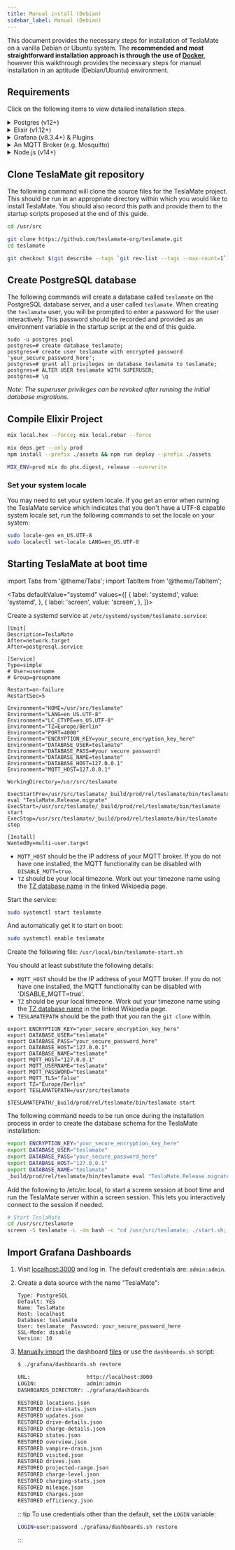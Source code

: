 ```yaml
---
title: Manual install (Debian)
sidebar_label: Manual (Debian)
---
```


This document provides the necessary steps for installation of TeslaMate on a vanilla Debian or Ubuntu system. The **recommended and most straightforward installation approach is through the use of [Docker](docker.md)**, however this walkthrough provides the necessary steps for manual installation in an aptitude (Debian/Ubuntu) environment.

## Requirements

Click on the following items to view detailed installation steps.

<details>
  <summary>Postgres (v12+)</summary>

```bash
wget --quiet -O - https://www.postgresql.org/media/keys/ACCC4CF8.asc | sudo apt-key add -
echo "deb http://apt.postgresql.org/pub/repos/apt/ `lsb_release -cs`-pgdg main" | sudo tee  /etc/apt/sources.list.d/pgdg.list
sudo apt-get update
sudo apt-get install -y postgresql-12 postgresql-client-12
```

Source: [postgresql.org/download](https://www.postgresql.org/download/)

</details>

<details>
  <summary>Elixir (v1.12+)</summary>

```bash
wget https://packages.erlang-solutions.com/erlang-solutions_2.0_all.deb && sudo dpkg -i erlang-solutions_2.0_all.deb
sudo apt-get update
sudo apt-get install -y elixir esl-erlang
```

Source: [elixir-lang.org/install](https://elixir-lang.org/install)

</details>

<details>
  <summary>Grafana (v8.3.4+) & Plugins</summary>

```bash
sudo apt-get install -y apt-transport-https software-properties-common
sudo add-apt-repository "deb https://packages.grafana.com/oss/deb stable main"
wget -q -O - https://packages.grafana.com/gpg.key | sudo apt-key add -
sudo apt-get update
sudo apt-get install -y grafana
sudo systemctl start grafana-server
sudo systemctl enable grafana-server.service # to start Grafana at boot time
```

Source: [grafana.com/docs/installation](https://grafana.com/docs/grafana/latest/installation/)

Install the required Grafana plugins as well:

```bash
sudo grafana-cli plugins install pr0ps-trackmap-panel 2.1.4
sudo grafana-cli plugins install natel-plotly-panel 0.0.7
sudo grafana-cli --pluginUrl https://github.com/panodata/panodata-map-panel/releases/download/0.16.0/panodata-map-panel-0.16.0.zip plugins install grafana-worldmap-panel-ng
sudo systemctl restart grafana-server
```

[Import the Grafana dashboards](#import-grafana-dashboards) after [cloning the TeslaMate git repository](#clone-teslamate-git-repository).

</details>

<details>
  <summary>An MQTT Broker (e.g. Mosquitto)</summary>

```bash
sudo apt-get install -y mosquitto
```

Source: [mosquitto.org/download](https://mosquitto.org/download/)

</details>

<details>
  <summary>Node.js (v14+)</summary>

```bash
curl -sL https://deb.nodesource.com/setup_14.x | sudo -E bash -
sudo apt-get install -y nodejs
```

Source: [nodejs.org/en/download/package-manager](https://nodejs.org/en/download/package-manager/#debian-and-ubuntu-based-linux-distributions-enterprise-linux-fedora-and-snap-packages)

</details>

## Clone TeslaMate git repository

The following command will clone the source files for the TeslaMate project. This should be run in an appropriate directory within which you would like to install TeslaMate. You should also record this path and provide them to the startup scripts proposed at the end of this guide.

```bash
cd /usr/src

git clone https://github.com/teslamate-org/teslamate.git
cd teslamate

git checkout $(git describe --tags `git rev-list --tags --max-count=1`) # Checkout the latest stable version
```

## Create PostgreSQL database

The following commands will create a database called `teslamate` on the PostgreSQL database server, and a user called `teslamate`. When creating the `teslamate` user, you will be prompted to enter a password for the user interactively. This password should be recorded and provided as an environment variable in the startup script at the end of this guide.

```console
sudo -u postgres psql
postgres=# create database teslamate;
postgres=# create user teslamate with encrypted password 'your_secure_password_here';
postgres=# grant all privileges on database teslamate to teslamate;
postgres=# ALTER USER teslamate WITH SUPERUSER;
postgres=# \q
```

_Note: The superuser privileges can be revoked after running the initial database migrations._

## Compile Elixir Project

```bash
mix local.hex --force; mix local.rebar --force

mix deps.get --only prod
npm install --prefix ./assets && npm run deploy --prefix ./assets

MIX_ENV=prod mix do phx.digest, release --overwrite
```

### Set your system locale

You may need to set your system locale. If you get an error when running the TeslaMate service which indicates that you don't have a UTF-8 capable system locale set, run the following commands to set the locale on your system:

```bash
sudo locale-gen en_US.UTF-8
sudo localectl set-locale LANG=en_US.UTF-8
```

## Starting TeslaMate at boot time

import Tabs from '@theme/Tabs';
import TabItem from '@theme/TabItem';

<Tabs
defaultValue="systemd"
values={[
{ label: 'systemd', value: 'systemd', },
{ label: 'screen', value: 'screen', },
]}>
<TabItem value="systemd">

Create a systemd service at `/etc/systemd/system/teslamate.service`:

```
[Unit]
Description=TeslaMate
After=network.target
After=postgresql.service

[Service]
Type=simple
# User=username
# Group=groupname

Restart=on-failure
RestartSec=5

Environment="HOME=/usr/src/teslamate"
Environment="LANG=en_US.UTF-8"
Environment="LC_CTYPE=en_US.UTF-8"
Environment="TZ=Europe/Berlin"
Environment="PORT=4000"
Environment="ENCRYPTION_KEY=your_secure_encryption_key_here"
Environment="DATABASE_USER=teslamate"
Environment="DATABASE_PASS=#your secure password!
Environment="DATABASE_NAME=teslamate"
Environment="DATABASE_HOST=127.0.0.1"
Environment="MQTT_HOST=127.0.0.1"

WorkingDirectory=/usr/src/teslamate

ExecStartPre=/usr/src/teslamate/_build/prod/rel/teslamate/bin/teslamate eval "TeslaMate.Release.migrate"
ExecStart=/usr/src/teslamate/_build/prod/rel/teslamate/bin/teslamate start
ExecStop=/usr/src/teslamate/_build/prod/rel/teslamate/bin/teslamate stop

[Install]
WantedBy=multi-user.target
```

- `MQTT_HOST` should be the IP address of your MQTT broker. If you do not have one installed, the MQTT functionality can be disabled with `DISABLE_MQTT=true`.
- `TZ` should be your local timezone. Work out your timezone name using the [TZ database name](https://en.wikipedia.org/wiki/List_of_tz_database_time_zones) in the linked Wikipedia page.

Start the service:

```bash
sudo systemctl start teslamate
```

And automatically get it to start on boot:

```bash
sudo systemctl enable teslamate
```

</TabItem>
<TabItem value="screen">

Create the following file: `/usr/local/bin/teslamate-start.sh`

You should at least substitute the following details:

- `MQTT_HOST` should be the IP address of your MQTT broker. If you do not have one installed, the MQTT functionality can be disabled with 'DISABLE_MQTT=true'.
- `TZ` should be your local timezone. Work out your timezone name using the [TZ database name](https://en.wikipedia.org/wiki/List_of_tz_database_time_zones) in the linked Wikipedia page.
- `TESLAMATEPATH` should be the path that you ran the `git clone` within.

```
export ENCRYPTION_KEY="your_secure_encryption_key_here"
export DATABASE_USER="teslamate"
export DATABASE_PASS="your_secure_password_here"
export DATABASE_HOST="127.0.0.1"
export DATABASE_NAME="teslamate"
export MQTT_HOST="127.0.0.1"
export MQTT_USERNAME="teslamate"
export MQTT_PASSWORD="teslamate"
export MQTT_TLS="false"
export TZ="Europe/Berlin"
export TESLAMATEPATH=/usr/src/teslamate

$TESLAMATEPATH/_build/prod/rel/teslamate/bin/teslamate start
```

The following command needs to be run once during the installation process in order to create the database schema for the TeslaMate installation:

```bash
export ENCRYPTION_KEY="your_secure_encryption_key_here"
export DATABASE_USER="teslamate"
export DATABASE_PASS="your_secure_password_here"
export DATABASE_HOST="127.0.0.1"
export DATABASE_NAME="teslamate"
_build/prod/rel/teslamate/bin/teslamate eval "TeslaMate.Release.migrate"
```

Add the following to /etc/rc.local, to start a screen session at boot time and run the TeslaMate server within a screen session. This lets you interactively connect to the session if needed.

```bash
# Start TeslaMate
cd /usr/src/teslamate
screen -S teslamate -L -dm bash -c "cd /usr/src/teslamate; ./start.sh; exec sh"
```

</TabItem>
</Tabs>

## Import Grafana Dashboards

1.  Visit [localhost:3000](http://localhost:3000) and log in. The default credentials are: `admin:admin`.

2.  Create a data source with the name "TeslaMate":

    ```
    Type: PostgreSQL
    Default: YES
    Name: TeslaMate
    Host: localhost
    Database: teslamate
    User: teslamate  Password: your_secure_password_here
    SSL-Mode: disable
    Version: 10
    ```

3.  [Manually import](https://grafana.com/docs/reference/export_import/#importing-a-dashboard) the dashboard [files](https://github.com/teslamate-org/teslamate/tree/master/grafana/dashboards) or use the `dashboards.sh` script:

    ```bash
    $ ./grafana/dashboards.sh restore

    URL:                  http://localhost:3000
    LOGIN:                admin:admin
    DASHBOARDS_DIRECTORY: ./grafana/dashboards

    RESTORED locations.json
    RESTORED drive-stats.json
    RESTORED updates.json
    RESTORED drive-details.json
    RESTORED charge-details.json
    RESTORED states.json
    RESTORED overview.json
    RESTORED vampire-drain.json
    RESTORED visited.json
    RESTORED drives.json
    RESTORED projected-range.json
    RESTORED charge-level.json
    RESTORED charging-stats.json
    RESTORED mileage.json
    RESTORED charges.json
    RESTORED efficiency.json
    ```

    :::tip
    To use credentials other than the default, set the `LOGIN` variable:

    ```bash
    LOGIN=user:password ./grafana/dashboards.sh restore
    ```

    :::
